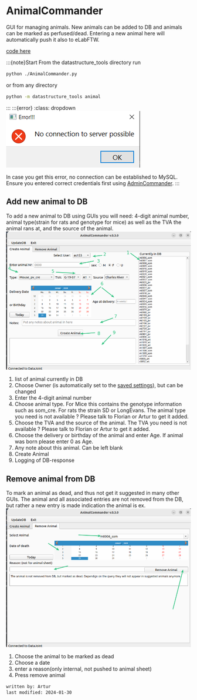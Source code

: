 # AnimalCommander
GUI for managing animals. New animals can be added to DB and animals can be marked as perfused/dead.
Entering a new animal here will automatically push it also to eLabFTW.

[code here](../code_documentation/pdoc_datastructure_tools/datastructure_tools/AnimalCommander.html)

:::{note}Start
From the datastructure_tools directory run
~~~bash
python ./AnimalCommander.py
~~~
or from any directory
~~~bash
python -m datastructure_tools animal
~~~
:::
:::{error}
:class: dropdown
![error_server.PNG](../images/error_server.PNG)

In case you get this error, no connection can be established to MySQL. Ensure you entered correct credentials 
first using [AdminCommander](AdminCommander.md#db-configuration).
:::

## Add new animal to DB 
To add a new animal to DB using GUIs you will need: 4-digit animal number, animal type(strain for rats and genotype 
for mice) as well as the TVA the animal rans at, and the source of the animal.
![animalcommander_create.png](../images/animalcommander_create.png)
1. list of animal currently in DB
2. Choose Owner (is automatically set to the [saved settings](AdminCommander.md#user-specific-config)), but can be changed
3. Enter the 4-digit animal number
4. Choose animal type. For Mice this contains the genotype information such as som_cre. For rats the strain SD or
LongEvans. The animal type you need is not available ? Please talk to Florian or Artur to get it added.
5. Choose the TVA and the source of the animal.  The TVA you need is not available ? Please talk to Florian or Artur to get it 
added.
6. Choose the delivery or birthday of the animal and enter Age. If animal was born please enter 0 as Age.
7. Any note about this animal. Can be left blank
8. Create Animal
9. Logging of DB-response

## Remove animal from DB
To mark an animal as dead, and thus not get it suggested in many other GUIs. The animal and all associated entries
are not removed from the DB, but rather a new entry is made indication the animal is ex.
![animalcommander_perfuse.png](../images/animalcommander_perfuse.png)

1. Choose the animal to be marked  as dead
2. Choose a date
3. enter a reason(only internal, not pushed to animal sheet)
4. Press remove animal

~~~~
written by: Artur
last modified: 2024-01-30
~~~~